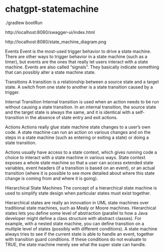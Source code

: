 # chatgpt-statemachine

./gradlew bootRun

http://localhost:8080/swagger-ui/index.html

http://localhost:8080/state_machine_diagram.png

Events
Event is the most-used trigger behavior to drive a state machine. There are other ways to trigger behavior in a state machine (such as a timer), but events are the ones that really let users interact with a state machine. Events are also called “signals”. They basically indicate something that can possibly alter a state machine state.

Transitions
A transition is a relationship between a source state and a target state. A switch from one state to another is a state transition caused by a trigger.

Internal Transition
Internal transition is used when an action needs to be run without causing a state transition. In an internal transition, the source state and the target state is always the same, and it is identical with a self-transition in the absence of state entry and exit actions.

Actions
Actions really glue state machine state changes to a user’s own code. A state machine can run an action on various changes and on the steps in a state machine (such as entering or exiting a state) or doing a state transition.

Actions usually have access to a state context, which gives running code a choice to interact with a state machine in various ways. State context exposes a whole state machine so that a user can access extended state variables, event headers (if a transition is based on an event), or an actual transition (where it is possible to see more detailed about where this state change is coming from and where it is going).

Hierarchical State Machines
The concept of a hierarchical state machine is used to simplify state design when particular states must exist together.

Hierarchical states are really an innovation in UML state machines over traditional state machines, such as Mealy or Moore machines. Hierarchical states lets you define some level of abstraction (parallel to how a Java developer might define a class structure with abstract classes). For example, with a nested state machine, you can define transition on a multiple level of states (possibly with different conditions). A state machine always tries to see if the current state is able to handle an event, together with transition guard conditions. If these conditions do not evaluate to TRUE, the state machine merely see what the super state can handle.

